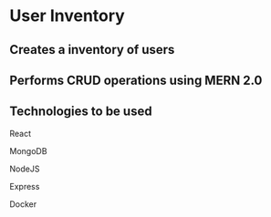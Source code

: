 # User Inventory

## Creates a inventory of users

## Performs CRUD operations using MERN 2.0

## Technologies to be used

React

MongoDB

NodeJS

Express

Docker